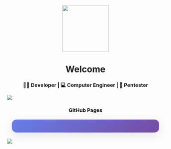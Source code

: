 <h3 align="center"> 
  <img src="https://avatars.githubusercontent.com/u/85068672?v=4" height="150"/>
</h3>

<h1 align="center">Welcome</h1>  
<h3 align="center"> 👨‍💻 Developer | 💻 Computer Engineer | 🐞 Pentester </h3>

<img src="https://user-images.githubusercontent.com/73097560/115834477-dbab4500-a447-11eb-908a-139a6edaec5c.gif">

<h3 align="center"> GitHub Pages</h3>

<div align="center">

<div style="max-width: 800px; margin: 20px auto;">
  <div style="background: linear-gradient(135deg, #667eea 0%, #764ba2 100%); 
              border-radius: 15px; 
              padding: 20px; 
              margin: 15px; 
              box-shadow: 0 8px 32px rgba(0,0,0,0.1); 
              border: 1px solid rgba(255,255,255,0.1);
              transition: all 0.3s ease;
              cursor: pointer;"
       onmouseover="this.style.transform='translateY(-5px)'; this.style.boxShadow='0 15px 35px rgba(0,0,0,0.2)'"
       onmouseout="this.style.transform='translateY(0)'; this.style.boxShadow='0 8px 32px rgba(0,0,0,0.1)'"
       onclick="window.open('https://maikelz-haks.github.io/Hoaxshell_Digispark_Attiny85/', '_blank')">
  
  </div>
</div>

</div>

<img src="https://user-images.githubusercontent.com/73097560/115834477-dbab4500-a447-11eb-908a-139a6edaec5c.gif">
